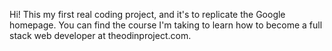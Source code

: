 Hi! This my first real coding project, and it's to replicate the Google 
homepage. You can find the course I'm taking to learn how to become a 
full stack web developer at theodinproject.com.
